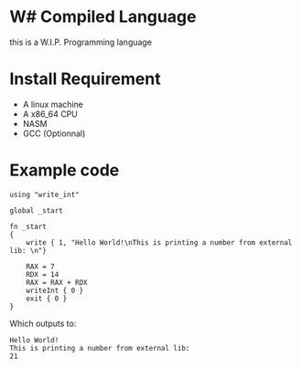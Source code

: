 # W# Compiled Language
this is a W.I.P. Programming language

# Install Requirement
- A linux machine
- A x86_64 CPU
- NASM
- GCC (Optionnal)

# Example code
```
using "write_int"

global _start

fn _start
{
    write { 1, "Hello World!\nThis is printing a number from external lib: \n"}
    
    RAX = 7
    RDX = 14
    RAX = RAX + RDX
    writeInt { 0 }
    exit { 0 }
}
```
Which outputs to:
```
Hello World!
This is printing a number from external lib: 
21
```
